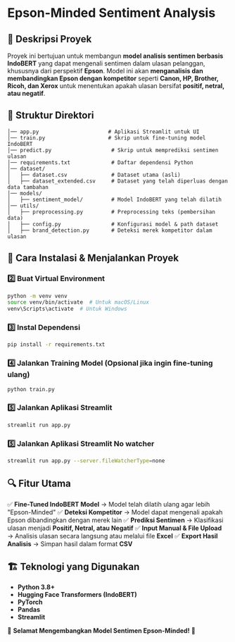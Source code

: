# Epson-Minded Sentiment Analysis

## 📌 Deskripsi Proyek
Proyek ini bertujuan untuk membangun **model analisis sentimen berbasis IndoBERT** yang dapat mengenali sentimen dalam ulasan pelanggan, khususnya dari perspektif **Epson**. Model ini akan **menganalisis dan membandingkan Epson dengan kompetitor** seperti **Canon, HP, Brother, Ricoh, dan Xerox** untuk menentukan apakah ulasan bersifat **positif, netral, atau negatif**.

## 📂 Struktur Direktori
```
│── app.py                      # Aplikasi Streamlit untuk UI
│── train.py                    # Skrip untuk fine-tuning model IndoBERT
│── predict.py                   # Skrip untuk memprediksi sentimen ulasan
│── requirements.txt             # Daftar dependensi Python
│── dataset/
│   ├── dataset.csv              # Dataset utama (asli)
│   ├── dataset_extended.csv     # Dataset yang telah diperluas dengan data tambahan
│── models/
│   ├── sentiment_model/         # Model IndoBERT yang telah dilatih
│── utils/
│   ├── preprocessing.py         # Preprocessing teks (pembersihan data)
│   ├── config.py                # Konfigurasi model & path dataset
│   ├── brand_detection.py       # Deteksi merek kompetitor dalam ulasan
```

## 🚀 Cara Instalasi & Menjalankan Proyek

### 2️⃣ **Buat Virtual Environment**
```bash
python -m venv venv
source venv/bin/activate  # Untuk macOS/Linux
venv\Scripts\activate  # Untuk Windows
```

### 3️⃣ **Instal Dependensi**
```bash
pip install -r requirements.txt
```

### 4️⃣ **Jalankan Training Model (Opsional jika ingin fine-tuning ulang)**
```bash
python train.py
```

### 5️⃣ **Jalankan Aplikasi Streamlit**
```bash
streamlit run app.py
```

### 5️⃣ **Jalankan Aplikasi Streamlit No watcher**
```bash
streamlit run app.py --server.fileWatcherType=none
```


## 🔍 Fitur Utama
✅ **Fine-Tuned IndoBERT Model** → Model telah dilatih ulang agar lebih "Epson-Minded"
✅ **Deteksi Kompetitor** → Model dapat mengenali apakah Epson dibandingkan dengan merek lain
✅ **Prediksi Sentimen** → Klasifikasi ulasan menjadi **Positif, Netral, atau Negatif**
✅ **Input Manual & File Upload** → Analisis ulasan secara langsung atau melalui file **Excel**
✅ **Export Hasil Analisis** → Simpan hasil dalam format **CSV**

## 🏗 Teknologi yang Digunakan
- **Python 3.8+**
- **Hugging Face Transformers (IndoBERT)**
- **PyTorch**
- **Pandas**
- **Streamlit**

🚀 **Selamat Mengembangkan Model Sentimen Epson-Minded!** 🚀